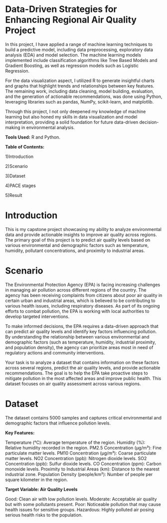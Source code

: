# **Data-Driven Strategies for Enhancing Regional Air Quality Project**

In this project, I have applied a range of machine learning techniques to build a predictive model, including data preprocessing, exploratory data analysis (EDA) and model selection. The machine learning models implemented include classification algorithms like Tree Based Models and Gradient Boosting, as well as regression models such as Logistic Regression.

For the data visualization aspect, I utilized R to generate insightful charts and graphs that highlight trends and relationships between key features. The remaining work, including data cleaning, model building, evaluation, and the generation of actionable recommendations, was done using Python, leveraging libraries such as pandas, NumPy, scikit-learn, and matplotlib.

Through this project, I not only deepened my knowledge of machine learning but also honed my skills in data visualization and model interpretation, providing a solid foundation for future data-driven decision-making in environmental analysis.

**Tools Used:** R and Python.


**Table of Contents:**

1)Introduction

2)Scenario

3)Dataset
   
4)PACE stages

5)Result

# Introduction

This is my capstone project showcasing my ability to analyze environmental data and provide actionable insights to improve air quality across regions. The primary goal of this project is to predict air quality levels based on various environmental and demographic factors such as temperature, humidity, pollutant concentrations, and proximity to industrial areas.

# Scenario

The Environmental Protection Agency (EPA) is facing increasing challenges in managing air pollution across different regions of the country. The agency has been receiving complaints from citizens about poor air quality in certain urban and industrial areas, which is believed to be contributing to various health issues, including respiratory diseases. As part of its ongoing efforts to combat pollution, the EPA is working with local authorities to develop targeted interventions.

To make informed decisions, the EPA requires a data-driven approach that can predict air quality levels and identify key factors influencing pollution. By understanding the relationship between various environmental and demographic factors (such as temperature, humidity, industrial proximity, and population density), the agency can prioritize areas most in need of regulatory actions and community interventions.

Your task is to analyze a dataset that contains information on these factors across several regions, predict the air quality levels, and provide actionable recommendations. The goal is to help the EPA take proactive steps to mitigate pollution in the most affected areas and improve public health.
This dataset focuses on air quality assessment across various regions.


# Dataset 

The dataset contains 5000 samples and captures critical environmental and demographic factors that influence pollution levels.

**Key Features:**

Temperature (°C): Average temperature of the region.
Humidity (%): Relative humidity recorded in the region.
PM2.5 Concentration (µg/m³): Fine particulate matter levels.
PM10 Concentration (µg/m³): Coarse particulate matter levels.
NO2 Concentration (ppb): Nitrogen dioxide levels.
SO2 Concentration (ppb): Sulfur dioxide levels.
CO Concentration (ppm): Carbon monoxide levels.
Proximity to Industrial Areas (km): Distance to the nearest industrial zone.
Population Density (people/km²): Number of people per square kilometer in the region.

**Target Variable: Air Quality Levels**

Good: Clean air with low pollution levels.
Moderate: Acceptable air quality but with some pollutants present.
Poor: Noticeable pollution that may cause health issues for sensitive groups.
Hazardous: Highly polluted air posing serious health risks to the population.

